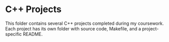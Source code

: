 # C++ Projects

This folder contains several C++ projects completed during my coursework. Each project has its own folder with source code, Makefile, and a project-specific README.
